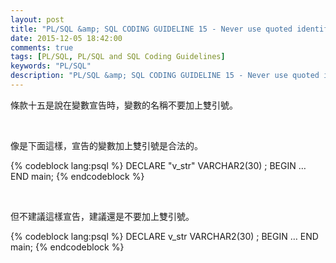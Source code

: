 ```yaml
---
layout: post
title: "PL/SQL &amp; SQL CODING GUIDELINE 15 - Never use quoted identifiers"
date: 2015-12-05 18:42:00
comments: true
tags: [PL/SQL, PL/SQL and SQL Coding Guidelines]
keywords: "PL/SQL"
description: "PL/SQL &amp; SQL CODING GUIDELINE 15 - Never use quoted identifiers"
---
```


條款十五是說在變數宣告時，變數的名稱不要加上雙引號。  

<!-- More -->

<br/>


像是下面這樣，宣告的變數加上雙引號是合法的。  

{% codeblock lang:psql %}
DECLARE 
	"v_str" VARCHAR2(30) ; 
BEGIN 
	…
END main;
{% endcodeblock %}

<br/>


但不建議這樣宣告，建議還是不要加上雙引號。  

{% codeblock lang:psql %}
DECLARE 
	v_str VARCHAR2(30) ; 
BEGIN 
	…
END main;
{% endcodeblock %}

